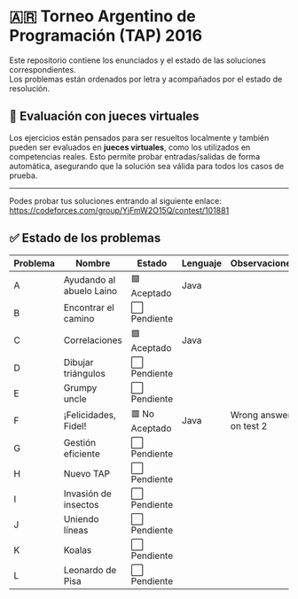 # 🇦🇷 **Torneo Argentino de Programación (TAP) 2016**

Este repositorio contiene los enunciados y el estado de las soluciones correspondientes.  
Los problemas están ordenados por letra y acompañados por el estado de resolución.
## 🧪 Evaluación con jueces virtuales

Los ejercicios están pensados para ser resueltos localmente y también pueden ser evaluados en **jueces virtuales**, como los utilizados en competencias reales. Esto permite probar entradas/salidas de forma automática, asegurando que la solución sea válida para todos los casos de prueba.

---
Podes probar tus soluciones entrando al siguiente enlace:
https://codeforces.com/group/YjFmW2O15Q/contest/101881
## ✅ Estado de los problemas

| Problema | Nombre                   | Estado          | Lenguaje | Observaciones                  |
|----------|--------------------------|-----------------|----------|--------------------------------|
| A        | Ayudando al abuelo Laino | 🟩 Aceptado    | Java     |                                |
| B        | Encontrar el camino      | ⬜ Pendiente   |          |                                |
| C        | Correlaciones            | 🟩 Aceptado    | Java     |                                |
| D        | Dibujar triángulos       | ⬜ Pendiente   |          |                                |
| E        | Grumpy uncle             | ⬜ Pendiente   |          |                                |
| F        | ¡Felicidades, Fidel!     | 🟥 No Aceptado | Java     | Wrong answer on test 2         |
| G        | Gestión eficiente        | ⬜ Pendiente   |          |                                |
| H        | Nuevo TAP                | ⬜ Pendiente   |          |                                |
| I        | Invasión de insectos     | ⬜ Pendiente   |          |                                |
| J        | Uniendo líneas           | ⬜ Pendiente   |          |                                |
| K        | Koalas                   | ⬜ Pendiente   |          |                                |
| L        | Leonardo de Pisa         | ⬜ Pendiente   |          |                                |


